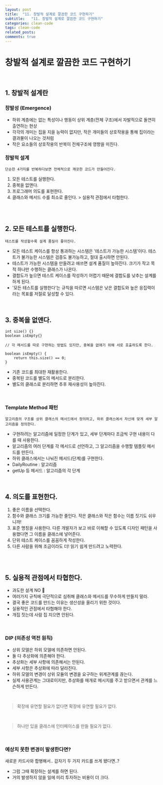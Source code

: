 ```yaml
---
layout: post
title:  "11. 창발적 설계로 깔끔한 코드 구현하기"
subtitle:   "11. 창발적 설계로 깔끔한 코드 구현하기"
categories: clean-code
tags: clean-code
related_posts:
comments: true
---
```

# 창발적 설계로 깔끔한 코드 구현하기
<br>

## 1. 창발적 설계란

### 창발성 (Emergence)
- 하위 계층에는 없는 특성이나 행동이 상위 계층(전체 구조)에서 자발적으로 돌연히 출연하는 현상
- 각각의 개미는 집을 지을 능력이 없지만, 작은 개미들의 상호작용을 통해 집이라는 결과물이 나오는 것처럼
- 작은 요소들의 상호작용의 반복이 전체구조에 영향을 미친다.

### 창발적 설계
`단순한 4가지를 반복하다보면 전체적으로 깨끗한 코드가 만들어진다.` <br>

1. 모든 테스트를 실행한다.
2. 중복을 없앤다.
3. 프로그래머 의도를 표현한다.
4. 클래스와 메서드 수를 최소로 줄인다. > 실용적 관점에서 타협한다.

<br><br>

## 2. 모든 테스트를 실행한다.

`테스트를 작성할수록 설계 품질이 좋아진다. `<br>

- 모든 테스트 케이스를 항상 통과하는 시스템은 '테스트가 가능한 시스템'이다. 테스트가 불가능한 시스템은 검증도 불가능하고, 절대 출시하면 안된다.
- 테스트가 가능한 시스템을 만들려고 애쓰면 설계 품질이 높아진다. 크기가 작고 목적 하나만 수행하는 클래스가 나온다.
- 결합도가 높으면 테스트 케이스를 작성하기 어렵기 때문에 결합도를 낮추는 설계를 하게 된다.
- '모든 테스트를 실행한다'는 규칙을 따르면 시스템은 낮은 결합도와 높은 응집력이라는 목표를 저절로 달성할 수 있다.

<br>

## 3. 중복을 없앤다.

```
int size() {}
boolean isEmpty{}

// 각 메서드를 따로 구현하는 방법도 있지만, 중복을 없애기 위해 서로 호출하도록 한다.

boolean isEmpty() {
    return this.size() == 0;
}
```

- 기존 코드를 최대한 재활용한다.
- 중복된 코드를 별도의 메서드로 분리한다.
- 별도의 클래스로 분리하면 추후 재사용성이 높아진다.


<br>

### Template Method 패턴

`알고리즘의 구조를 상위 클래스의 메서드에서 정의하고, 하위 클래스에서 자신에 맞게 세부 알고리즘을 정의한다.` <br>

- 구현하려는 알고리즘에 일정한 단계가 있고, 세부 단계마다 조금씩 구현 내용이 다를 때 사용한다.
- 알고리즘의 여러 단계를 각 메서드로 선언하고, 그 알고리즘을 수행할 템플릿 메서드를 만든다.
- 하위 클래스에서는 나눠진 메서드(단계)를 구현한다.
- DailyRoutine : 알고리즘
- getUp 등 메서드 : 알고리즘의 각 단계

<br>

## 4. 의도를 표현한다.

1. 좋은 이름을 선택한다.
2. 함수와 클래스 크기를 가능한 줄인다. 작은 클래스와 작은 함수는 이름 짓기도 쉬우니까!
3. 표준 명칭을 사용한다. 다른 개발자가 보고 바로 이해할 수 있도록 디자인 패턴을 사용했다면 그 이름을 클래스에 넣어준다.
4. 단위 테스트 케이스를 꼼꼼하게 작성한다.
5. 다른 사람을 위해 조금이라도 더! 읽기 쉽게 만드려고 노력한다.

<br><br>


## 5. 실용적 관점에서 타협한다.

- 과도한 설계 NO 🚫
- 여러가지 규칙에 극단적으로 심취해 클래스와 메서드를 무수하게 만들지 말라.
- 결국 좋은 코드를 만드는 이유는 생산성을 올리기 위한 것이다.
- 실용적인 관점에서 타협해야 한다.
- 개집 짓는데 사람 집 지으면 안된다.

<br>

### DIP (의존성 역전 원칙)
- 상위 모델은 하위 모델에 의존하면 안된다.
- 둘 다 추상화에 의존해야 한다.
- 추상화는 세부 사항에 의존해서는 안된다.
- 세부 사항은 추상화에 따라 달라진다.
- 하위 모델의 변경이 상위 모듈의 변경을 요구하는 위계관계를 끊는다.
- 실제 사용관계는 그대로이지만, 추상화를 매개로 메시지를 주고 받으면서 관계를 느슨하게 만든다.

<br>

> 확장에 유연할 필요가 없다면 확장에 유연할 필요가 없다.


<br>

> 하나만 있을 클래스에 인터페이스를 만들 필요가 없다.

<br>

### 예상치 못한 변경이 발생한다면?

새로운 카드사와 합병해서.. 갑자기 두 가지 카드를 쓰게 됐다면..?
- 그럼 그때 확장하는 설계를 하면 된다.
- 거의 발생하지 않을 일에 미리 투자하는 비용이 더 크다. 

